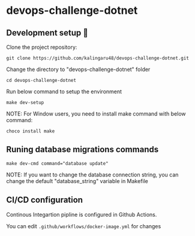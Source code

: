 # devops-challenge-dotnet


## Development setup :wave:

Clone the project repository:

`git clone https://github.com/kalingaru48/devops-challenge-dotnet.git`

Change the directory to "devops-challenge-dotnet" folder

`cd devops-challenge-dotnet`

Run below command to setup the environment

`make dev-setup`

NOTE: For Window users, you need to install make command with below command: 

`choco install make`

## Runing database migrations commands

`make dev-cmd command="database update"`

NOTE: If you want to change the database connection string, you can change the default "database_string" variable in Makefile


## CI/CD configuration

Continous Integartion pipline is configured in Github Actions.

You can edit `.github/workflows/docker-image.yml` for changes









